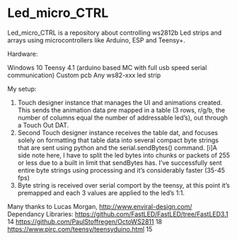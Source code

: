 # Led_micro_CTRL
Led_micro_CTRL is a repository about controlling ws2812b Led strips and arrays using microcontrollers
like Arduino, ESP and Teensy+.










Hardware:




Windows 10
Teensy 4.1 (arduino based MC with full usb speed serial communication)
Custom pcb
Any ws82-xxx led strip

My setup:
1) Touch designer instance that manages the UI and animations created. This sends the animation data pre mapped in a table (3 rows, r/g/b, the number of columns equal the number of addressable led’s), out through a Touch Out DAT.
2) Second Touch designer instance receives the table dat, and focuses solely on formatting that table data into several compact byte strings that are sent using python and the serial.sendBytes() command.
[i]A side note here, I have to split the led bytes into chunks or packets of 255 or less due to a built in limit that sendBytes has. I’ve successfully sent entire byte strings using processing and it’s considerably faster (35-45 fps)
3) Byte string is received over serial comport by the teensy, at this point it’s premapped and each 3 values are applied to the led’s 1:1.


Many thanks to Lucas Morgan, http://www.enviral-design.com/
Dependancy Libraries:
https://github.com/FastLED/FastLED/tree/FastLED3.1 14
https://github.com/PaulStoffregen/OctoWS2811 18
https://www.pjrc.com/teensy/teensyduino.html 15

